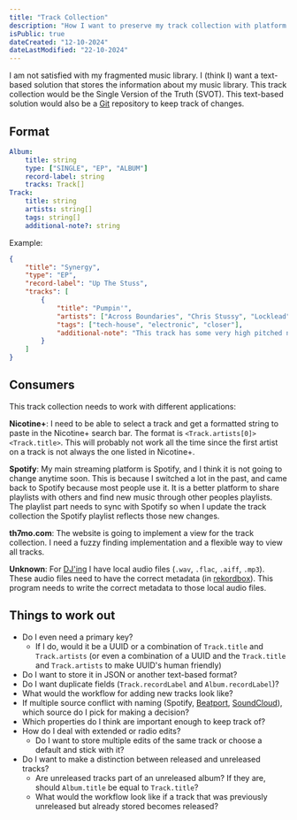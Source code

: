 ```yaml
---
title: "Track Collection"
description: "How I want to preserve my track collection with platform independence"
isPublic: true
dateCreated: "12-10-2024"
dateLastModified: "22-10-2024"
---
```


I am not satisfied with my fragmented music library. I (think I) want a
text-based solution that stores the information about my music library. This
track collection would be the Single Version of the Truth (SVOT). This
text-based solution would also be a [Git](git) repository to keep track of
changes.

## Format

```yaml
Album:
    title: string
    type: ["SINGLE", "EP", "ALBUM"]
    record-label: string
    tracks: Track[]
Track:
    title: string
    artists: string[]
    tags: string[]
    additional-note?: string
```

Example:

```json
{
    "title": "Synergy",
    "type": "EP",
    "record-label": "Up The Stuss",
    "tracks": [
        {
            "title": "Pumpin'",
            "artists": ["Across Boundaries", "Chris Stussy", "Locklead"],
            "tags": ["tech-house", "electronic", "closer"],
            "additional-note": "This track has some very high pitched noises at the end"
        }
    ]
}
```

## Consumers

This track collection needs to work with different applications:

**Nicotine+**: I need to be able to select a track and get a formatted string
to paste in the Nicotine+ search bar. The format is
`<Track.artists[0]> <Track.title>`. This will probably not work all the time
since the first artist on a track is not always the one listed in Nicotine+.

**Spotify**: My main streaming platform is Spotify, and I think it is not going
to change anytime soon. This is because I switched a lot in the past, and came
back to Spotify because most people use it. It is a better platform to share
playlists with others and find new music through other peoples playlists. The
playlist part needs to sync with Spotify so when I update the track collection
the Spotify playlist reflects those new changes.

**th7mo.com**: The website is going to implement a view for the track
collection. I need a fuzzy finding implementation and a flexible way to view all
tracks.

**Unknown**: For [DJ'ing](gigs) I have local audio files (`.wav`, `.flac`,
`.aiff`, `.mp3`). These audio files need to have the correct metadata (in 
[rekordbox](rekordbox)). This program needs to write the correct metadata to
those local audio files.

## Things to work out

* Do I even need a primary key?
    * If I do, would it be a UUID or a combination of `Track.title` and
      `Track.artists` (or even a combination of a UUID and the `Track.title`
      and `Track.artists` to make UUID's human friendly)
* Do I want to store it in JSON or another text-based format?
* Do I want duplicate fields (`Track.recordLabel` and `Album.recordLabel`)?
* What would the workflow for adding new tracks look like?
* If multiple source conflict with naming (Spotify,
  [Beatport](https://www.beatport.com), [SoundCloud](https://soundcloud.com)),
  which source do I pick for making a decision?
* Which properties do I think are important enough to keep track of?
* How do I deal with extended or radio edits?
    * Do I want to store multiple edits of the same track or choose a default
      and stick with it?
* Do I want to make a distinction between released and unreleased tracks?
    * Are unreleased tracks part of an unreleased album? If they are, should
      `Album.title` be equal to `Track.title`?
    * What would the workflow look like if a track that was previously
      unreleased but already stored becomes released?
